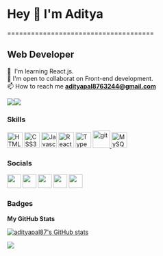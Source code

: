 # Hey 👋 I'm Aditya
=====================================

Web Developer 
-------------

🧠  I'm learning React.js.<br>
🤝  I'm open to collaborat on Front-end development.<br>
 📫 How to reach me **adityapal8763244@gmail.com**

<a href="https://www.twitter.com/AdityaP39828624" target="_blank" rel="noreferrer"><img
src="https://img.shields.io/twitter/follow/AdityaP39828624?logo=twitter&style=for-the-badge&color=0891b2&labelColor=1c1917"
/></a><a href="https://www.github.com/adityapal87" target="_blank" rel="noreferrer"><img
src="https://img.shields.io/github/followers/adityapal87?logo=github&style=for-the-badge&color=0891b2&labelColor=1c1917" /></a>

### Skills

<p align="left">
<a href="https://developer.mozilla.org/en-US/docs/Glossary/HTML5" target="_blank" rel="noreferrer"><img src="https://raw.githubusercontent.com/danielcranney/readme-generator/main/public/icons/skills/html5-colored.svg" width="36" height="36" alt="HTML5" /></a>
<a href="https://www.w3.org/TR/CSS/#css" target="_blank" rel="noreferrer"><img src="https://raw.githubusercontent.com/danielcranney/readme-generator/main/public/icons/skills/css3-colored.svg" width="36" height="36" alt="CSS3" /></a>
<a href="https://developer.mozilla.org/en-US/docs/Web/JavaScript" target="_blank" rel="noreferrer"><img src="https://raw.githubusercontent.com/danielcranney/readme-generator/main/public/icons/skills/javascript-colored.svg" width="36" height="36" alt="Javascript" /></a>
<a href="https://reactjs.org/" target="_blank" rel="noreferrer"><img src="https://raw.githubusercontent.com/danielcranney/readme-generator/main/public/icons/skills/react-colored.svg" width="36" height="36" alt="React" /></a>
<a href="https://www.typescriptlang.org" target="_blank" rel="noreferrer"><img src="https://cdn.icon-icons.com/icons2/2415/PNG/512/typescript_original_logo_icon_146317.png" width="36" height="36" alt="TypeScript" /></a>
<a href="https://git-scm.com/" target="_blank" rel="noreferrer"> <img src="https://www.vectorlogo.zone/logos/git-scm/git-scm-icon.svg" alt="git" width="40" height="40"/> </a> 
<a href="https://www.mysql.com/" target="_blank" rel="noreferrer"><img src="https://raw.githubusercontent.com/danielcranney/readme-generator/main/public/icons/skills/mysql-colored.svg" width="36" height="36" alt="MySQL" /></a>
</p>


### Socials

<p align="left"> <a href="https://www.linkedin.com/in/aditya-pal-526121233/" target="_blank" rel="noreferrer"><img src="https://brandlogos.net/wp-content/uploads/2016/06/linkedin-logo-768x768.png" width="32" height="32" /></a>
<a href="https://www.twitter.com/@AdityaP39828624" target="_blank" rel="noreferrer"><img src="https://raw.githubusercontent.com/danielcranney/readme-generator/main/public/icons/socials/twitter.svg" width="32" height="32" /></a>
<a href="https://stackoverflow.com/users/19295822/aditya-kumar?tab=profile" target="_blank" rel="noreferrer"><img src="https://raw.githubusercontent.com/rahuldkjain/github-profile-readme-generator/master/src/images/icons/Social/stack-overflow.svg" width="32" height="32" /></a>
<a href="https://hashnode.com/@adityapal87" target="_blank" rel="noreferrer"><img src="https://raw.githubusercontent.com/danielcranney/readme-generator/main/public/icons/socials/hashnode.svg" width="32" height="32" /></a>
<a href="http://www.medium.com/@adityapal87" target="_blank" rel="noreferrer"><img src="https://raw.githubusercontent.com/danielcranney/readme-generator/main/public/icons/socials/medium.svg" width="32" height="32" /></a> </p>

### Badges

<b>My GitHub Stats</b>

<a href="http://www.github.com/adityapal87"><img src="https://github-readme-stats.vercel.app/api?username=adityapal87&show_icons=true&hide=&count_private=true&title_color=14b8a6&text_color=ffffff&icon_color=0891b2&bg_color=1c1917&hide_border=true&show_icons=true" alt="adityapal87's GitHub stats" /></a>

<a href="http://www.github.com/adityapal87"><img src="https://github-readme-streak-stats.herokuapp.com/?user=adityapal87&stroke=ffffff&background=1c1917&ring=14b8a6&fire=14b8a6&currStreakNum=ffffff&currStreakLabel=14b8a6&sideNums=ffffff&sideLabels=ffffff&dates=ffffff&hide_border=true" /></a>

<!-- <a href="https://github.com/adityapal87" align="left"><img src="https://github-readme-stats.vercel.app/api/top-langs/?username=adityapal87&langs_count=10&title_color=14b8a6&text_color=ffffff&icon_color=0891b2&bg_color=1c1917&hide_border=true&locale=en&custom_title=Top%20%Languages" alt="Top Languages" /></a> -->
